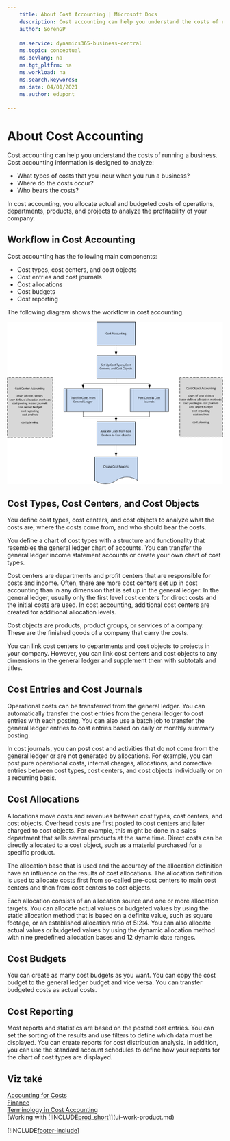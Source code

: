 ```yaml
---
    title: About Cost Accounting | Microsoft Docs
    description: Cost accounting can help you understand the costs of running a business.
    author: SorenGP

    ms.service: dynamics365-business-central
    ms.topic: conceptual
    ms.devlang: na
    ms.tgt_pltfrm: na
    ms.workload: na
    ms.search.keywords:
    ms.date: 04/01/2021
    ms.author: edupont

---
```

# About Cost Accounting
Cost accounting can help you understand the costs of running a business. Cost accounting information is designed to analyze:

- What types of costs that you incur when you run a business?
- Where do the costs occur?
- Who bears the costs?

In cost accounting, you allocate actual and budgeted costs of operations, departments, products, and projects to analyze the profitability of your company.

## Workflow in Cost Accounting
Cost accounting has the following main components:

- Cost types, cost centers, and cost objects
- Cost entries and cost journals
- Cost allocations
- Cost budgets
- Cost reporting

The following diagram shows the workflow in cost accounting.

![Cost Accounting overview](media/costaccountingoverview.png "CostAccountingOverview")

## Cost Types, Cost Centers, and Cost Objects
You define cost types, cost centers, and cost objects to analyze what the costs are, where the costs come from, and who should bear the costs.

You define a chart of cost types with a structure and functionality that resembles the general ledger chart of accounts. You can transfer the general ledger income statement accounts or create your own chart of cost types.

Cost centers are departments and profit centers that are responsible for costs and income. Often, there are more cost centers set up in cost accounting than in any dimension that is set up in the general ledger. In the general ledger, usually only the first level cost centers for direct costs and the initial costs are used. In cost accounting, additional cost centers are created for additional allocation levels.

Cost objects are products, product groups, or services of a company. These are the finished goods of a company that carry the costs.

You can link cost centers to departments and cost objects to projects in your company. However, you can link cost centers and cost objects to any dimensions in the general ledger and supplement them with subtotals and titles.

## Cost Entries and Cost Journals
Operational costs can be transferred from the general ledger. You can automatically transfer the cost entries from the general ledger to cost entries with each posting. You can also use a batch job to transfer the general ledger entries to cost entries based on daily or monthly summary posting.

In cost journals, you can post cost and activities that do not come from the general ledger or are not generated by allocations. For example, you can post pure operational costs, internal charges, allocations, and corrective entries between cost types, cost centers, and cost objects individually or on a recurring basis.

## Cost Allocations
Allocations move costs and revenues between cost types, cost centers, and cost objects. Overhead costs are first posted to cost centers and later charged to cost objects. For example, this might be done in a sales department that sells several products at the same time. Direct costs can be directly allocated to a cost object, such as a material purchased for a specific product.

The allocation base that is used and the accuracy of the allocation definition have an influence on the results of cost allocations. The allocation definition is used to allocate costs first from so-called pre-cost centers to main cost centers and then from cost centers to cost objects.

Each allocation consists of an allocation source and one or more allocation targets. You can allocate actual values or budgeted values by using the static allocation method that is based on a definite value, such as square footage, or an established allocation ratio of 5:2:4. You can also allocate actual values or budgeted values by using the dynamic allocation method with nine predefined allocation bases and 12 dynamic date ranges.

## Cost Budgets
You can create as many cost budgets as you want. You can copy the cost budget to the general ledger budget and vice versa. You can transfer budgeted costs as actual costs.

## Cost Reporting
Most reports and statistics are based on the posted cost entries. You can set the sorting of the results and use filters to define which data must be displayed. You can create reports for cost distribution analysis. In addition, you can use the standard account schedules to define how your reports for the chart of cost types are displayed.

## Viz také
[Accounting for Costs](finance-manage-cost-accounting.md)  
[Finance](finance.md)   
[Terminology in Cost Accounting](finance-terminology-in-cost-accounting.md)  
[Working with [!INCLUDE[prod_short](includes/prod_short.md)]](ui-work-product.md)


[!INCLUDE[footer-include](includes/footer-banner.md)]